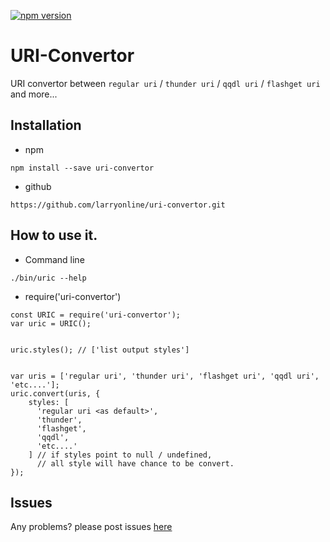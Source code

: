 [![npm version](https://badge.fury.io/js/uri-convertor.png)](https://badge.fury.io/js/uri-convertor)

# URI-Convertor

URI convertor between `regular uri` / `thunder uri` / `qqdl uri` / `flashget uri` and more...

## Installation

* npm

```
npm install --save uri-convertor
```

* github

```
https://github.com/larryonline/uri-convertor.git
```


## How to use it.

* Command line

```
./bin/uric --help
```

* require('uri-convertor')

```
const URIC = require('uri-convertor');
var uric = URIC();


uric.styles(); // ['list output styles']


var uris = ['regular uri', 'thunder uri', 'flashget uri', 'qqdl uri', 'etc....'];
uric.convert(uris, {
	styles: [
	  'regular uri <as default>', 
	  'thunder', 
	  'flashget', 
	  'qqdl', 
	  'etc....'
	] // if styles point to null / undefined, 
	  // all style will have chance to be convert.
});
```

## Issues
Any problems? please post issues [here](https://github.com/larryonline/url-convertor/issues)
